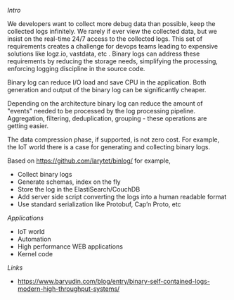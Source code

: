 *Intro*

We developers want to collect more debug data than possible, keep the collected logs infinitely. We rarely if ever view the collected data, but we insist on the real-time 24/7 access to the collected logs. This set of requirements creates a challenge for devops teams leading to expensive solutions like logz.io, vastdata, etc . Binary logs can address these requirements by reducing the storage needs, simplifying the processing, enforcing logging discipline in the source code. 

Binary log can reduce I/O load and save CPU in the application. Both generation and  output of the binary log can be significantly cheaper. 

Depending on the architecture binary log can reduce the amount of "events" needed to be processed by the log processing pipeline. Aggregation, filtering, deduplication, grouping - these operations are getting easier. 


The data compression phase, if supported, is not zero cost. For example, the IoT world there is a case for generating and collecting binary logs. 


Based on https://github.com/larytet/binlog/ for example,

* Collect binary logs
* Generate schemas, index on the fly
* Store the log in the ElastiSearch/CouchDB
* Add server side script converting the logs into a human readable format
* Use standard serialization like Protobuf, Cap’n Proto, etc

*Applications*

* IoT world
* Automation
* High performance WEB applications
* Kernel code


*Links*

* https://www.baryudin.com/blog/entry/binary-self-contained-logs-modern-high-throughput-systems/
